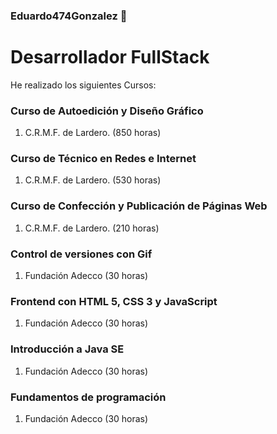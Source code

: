 ### Eduardo474Gonzalez 👋

<!--
**Eduardo474Gonzalez/Eduardo474Gonzalez** is a ✨ _special_ ✨ repository because its `README.md` (this file) appears on your GitHub profile.

Here are some ideas to get you started:

- 🔭 I’m currently working on ...
- 🌱 I’m currently learning ...
- 👯 I’m looking to collaborate on ...
- 🤔 I’m looking for help with ...
- 💬 Ask me about ...
- 📫 How to reach me: ...
- 😄 Pronouns: ...
- ⚡ Fun fact: ...
-->
# Desarrollador FullStack
He realizado los siguientes Cursos:
### Curso de Autoedición y Diseño Gráfico
1. C.R.M.F. de Lardero. (850 horas)
### Curso de Técnico en Redes e Internet 
1. C.R.M.F. de Lardero. (530 horas)
### Curso de Confección y Publicación de Páginas Web 
1. C.R.M.F. de Lardero. (210 horas)
### Control de versiones con Gif 
1. Fundación Adecco (30 horas)
### Frontend con HTML 5, CSS 3 y JavaScript 
1. Fundación Adecco (30 horas)
### Introducción a Java SE 
1. Fundación Adecco (30 horas)
### Fundamentos de programación 
1. Fundación Adecco (30 horas)
